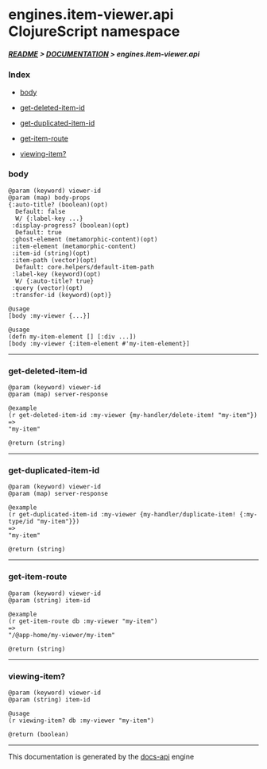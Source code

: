 
# engines.item-viewer.api ClojureScript namespace

##### [README](../../../../README.md) > [DOCUMENTATION](../../../COVER.md) > engines.item-viewer.api

### Index

- [body](#body)

- [get-deleted-item-id](#get-deleted-item-id)

- [get-duplicated-item-id](#get-duplicated-item-id)

- [get-item-route](#get-item-route)

- [viewing-item?](#viewing-item)

### body

```
@param (keyword) viewer-id
@param (map) body-props
{:auto-title? (boolean)(opt)
  Default: false
  W/ {:label-key ...}
 :display-progress? (boolean)(opt)
  Default: true
 :ghost-element (metamorphic-content)(opt)
 :item-element (metamorphic-content)
 :item-id (string)(opt)
 :item-path (vector)(opt)
  Default: core.helpers/default-item-path
 :label-key (keyword)(opt)
  W/ {:auto-title? true}
 :query (vector)(opt)
 :transfer-id (keyword)(opt)}
```

```
@usage
[body :my-viewer {...}]
```

```
@usage
(defn my-item-element [] [:div ...])
[body :my-viewer {:item-element #'my-item-element}]
```

---

### get-deleted-item-id

```
@param (keyword) viewer-id
@param (map) server-response
```

```
@example
(r get-deleted-item-id :my-viewer {my-handler/delete-item! "my-item"})
=>
"my-item"
```

```
@return (string)
```

---

### get-duplicated-item-id

```
@param (keyword) viewer-id
@param (map) server-response
```

```
@example
(r get-duplicated-item-id :my-viewer {my-handler/duplicate-item! {:my-type/id "my-item"}})
=>
"my-item"
```

```
@return (string)
```

---

### get-item-route

```
@param (keyword) viewer-id
@param (string) item-id
```

```
@example
(r get-item-route db :my-viewer "my-item")
=>
"/@app-home/my-viewer/my-item"
```

```
@return (string)
```

---

### viewing-item?

```
@param (keyword) viewer-id
@param (string) item-id
```

```
@usage
(r viewing-item? db :my-viewer "my-item")
```

```
@return (boolean)
```

---

This documentation is generated by the [docs-api](https://github.com/bithandshake/docs-api) engine

